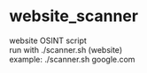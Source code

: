# website_scanner
website OSINT script  
run with ./scanner.sh (website)  
example: ./scanner.sh google.com
